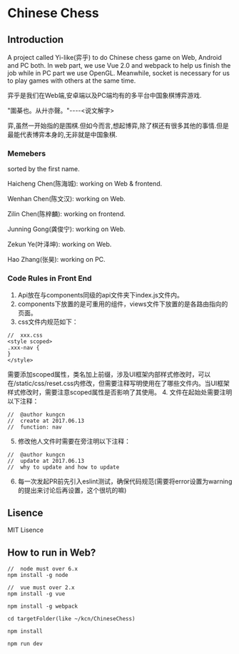 ﻿# Chinese Chess
## Introduction
A project called Yi-like(弈乎) to do Chinese chess game on Web, Android and PC both. In web part, we use Vue 2.0 and webpack to help us finish the job while in PC part we use OpenGL. Meanwhile, socket is necessary for us to play games with others at the same time.

弈乎是我们在Web端,安卓端以及PC端均有的多平台中国象棋博弈游戏.

"圍棊也。从廾亦聲。"----<说文解字>

弈,虽然一开始指的是围棋.但如今而言,想起博弈,除了棋还有很多其他的事情.但是最能代表博弈本身的,无非就是中国象棋.

### Memebers
sorted by the first name.

Haicheng Chen(陈海城): working on Web & frontend.

Wenhan Chen(陈文汉): working on Web.

Zilin Chen(陈梓麟): working on frontend.

Junning Gong(龚俊宁): working on Web.

Zekun Ye(叶泽坤): working on Web.

Hao Zhang(张昊): working on PC.

### Code Rules in Front End
1. Api放在与components同级的api文件夹下index.js文件内。
2. components下放置的是可重用的组件，views文件下放置的是各路由指向的页面。
3. css文件内规范如下：
```
//  xxx.css
<style scoped>
.xxx-nav {
}
</style>
```
需要添加scoped属性，类名加上前缀，涉及UI框架内部样式修改时，可以在/static/css/reset.css内修改，但需要注释写明使用在了哪些文件内。当UI框架样式修改时，需要注意scoped属性是否影响了其使用。
4. 文件在起始处需要注明以下注释：
```
//  @author kungcn
//  create at 2017.06.13
//  function: nav
```
5. 修改他人文件时需要在旁注明以下注释：
```
//  @author kungcn
//  update at 2017.06.13
//  why to update and how to update
```
6. 每一次发起PR前先引入eslint测试，确保代码规范(需要将error设置为warning的提出来讨论后再设置，这个很坑的嘛)

## Lisence
MIT Lisence

## How to run in Web?
```
//  node must over 6.x
npm install -g node

//  vue must over 2.x
npm install -g vue

npm install -g webpack

cd targetFolder(like ~/kcn/ChineseChess)

npm install

npm run dev
```
